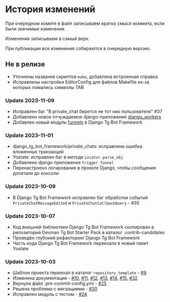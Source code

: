 История изменений
===============

При очередном комите в файл записываем кратко смысл коммита, если были значимые изменения.

Изменения записываем в самый верх.

При публикации все изменения собираются в очередную версию.


Не в релизе
------------------------

- Уточнены названия скриптов `make`, добавлена встроенная справка
- Исправлены настройки EditorConfig для файлов Makefile из-за которых ломались символы TAB

### Update 2023-11-09

- Исправлен баг "В private_chat берется не тот ник пользователя" #37
- Добавлено новое отчуждаемое django-приложение [django_workers](repository_template/src/.contrib-candidates/django_workers/)
- Добавлен новый модуль [funnels](repository_template/src/.contrib-candidates/django_tg_bot_framework/funnels/) в Django Tg Bot Framework

### Update 2023-11-01

- django_tg_bot_framework/private_chats: исправлена ошибка вложенных транзакций
- Yostate: исправлен баг в методе `Locator.parse_obj`
- Добавлено django приложение `trigger_funnel`
- Перенастроено логирование в проекте Django, чтобы сообщения долетали до консоли

### Update 2023-10-09

- В Django Tg Bot Framework исправлен баг обработки событий `PrivateChatMessageEdited` и `PrivateChatCallbackQuery` - #35

### Update 2023-10-07

- Код внешней библиотеки Django Tg Bot Framework скопирован в репозиторий Devman Tg Bot Starter Pack в каталог .contrib-candidates
- Проведён глубокий рефакторинг Django Tg Bot Framework
- Часть кода Django Tg Bot Framework переехала в новый пакет Yostate

### Update 2023-10-03
- Шаблон проекта переехал в каталог `repository_template` - [#9](https://gitlab.levelupdev.ru/dvmn-open-source-dev-tools/devman-tg-bot-starter-pack/-/issues/9)
- Изменена документация - [#10](https://gitlab.levelupdev.ru/dvmn-open-source-dev-tools/devman-tg-bot-starter-pack/-/issues/10), [#11](https://gitlab.levelupdev.ru/dvmn-open-source-dev-tools/devman-tg-bot-starter-pack/-/issues/11), [#12](https://gitlab.levelupdev.ru/dvmn-open-source-dev-tools/devman-tg-bot-starter-pack/-/issues/12), [#13](https://gitlab.levelupdev.ru/dvmn-open-source-dev-tools/devman-tg-bot-starter-pack/-/issues/13), [#14](https://gitlab.levelupdev.ru/dvmn-open-source-dev-tools/devman-tg-bot-starter-pack/-/issues/14), [#15](https://gitlab.levelupdev.ru/dvmn-open-source-dev-tools/devman-tg-bot-starter-pack/-/issues/15), [#32](https://gitlab.levelupdev.ru/dvmn-open-source-dev-tools/devman-tg-bot-starter-pack/-/issues/32)
- Вернули файл .pre-commit-config.yml - [#25](https://gitlab.levelupdev.ru/dvmn-open-source-dev-tools/devman-tg-bot-starter-pack/-/issues/25)
- Решена проблема с миграциями - [#30](https://gitlab.levelupdev.ru/dvmn-open-source-dev-tools/devman-tg-bot-starter-pack/-/issues/30)
- Исправлен модуль с тестом - [#24](https://gitlab.levelupdev.ru/dvmn-open-source-dev-tools/devman-tg-bot-starter-pack/-/issues/24)

